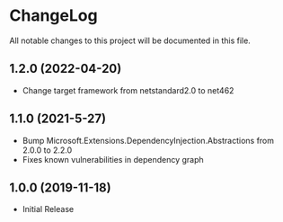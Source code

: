 # ChangeLog

All notable changes to this project will be documented in this file.

## 1.2.0 (2022-04-20)

- Change target framework from netstandard2.0 to net462

## 1.1.0 (2021-5-27)

- Bump Microsoft.Extensions.DependencyInjection.Abstractions from 2.0.0 to 2.2.0
- Fixes known vulnerabilities in dependency graph

## 1.0.0 (2019-11-18)

- Initial Release
